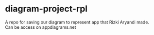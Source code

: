 # diagram-project-rpl
A repo for saving our diagram to represent app that Rizki Aryandi made. Can be access on appdiagrams.net
